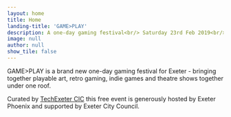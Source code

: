 ```yaml
---
layout: home
title: Home
landing-title: 'GAME>PLAY'
description: A one-day gaming festival<br/> Saturday 23rd Feb 2019<br/> Exeter Phoenix 
image: null
author: null
show_tile: false
---
```


GAME&gt;PLAY is a brand new one-day gaming festival for Exeter - bringing together playable art, retro gaming, indie games and theatre shows together under one roof.

Curated by <a href="https://techexeter.uk">TechExeter CIC</a> this free event is generously hosted by Exeter Phoenix and supported by Exeter City Council.